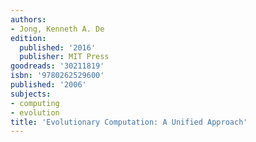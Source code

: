 ```yaml
---
authors:
- Jong, Kenneth A. De
edition:
  published: '2016'
  publisher: MIT Press
goodreads: '30211819'
isbn: '9780262529600'
published: '2006'
subjects:
- computing
- evolution
title: 'Evolutionary Computation: A Unified Approach'
---
```


